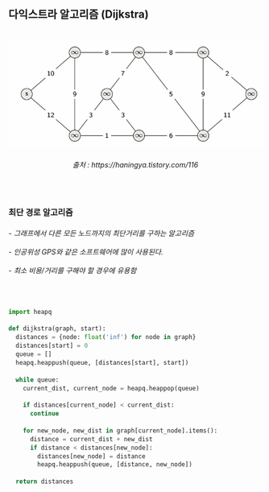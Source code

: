 <h2> 다익스트라 알고리즘 (Dijkstra)</h2>

<br>
<div align="center"> 
<img src="https://github.com/kimTH65/cs/blob/main/dijkstra/dijkstra.gif">
<h6>출처 : https://haningya.tistory.com/116 <br></h6>  
</div>
<br>
<h3> 최단 경로 알고리즘
</h3>
<h6> - 그래프에서 다른 모든 노드까지의 최단거리를 구하는 알고리즘
<br><br> -  인공위성 GPS와 같은 소프트웨어에 많이 사용된다.
<br><br> -  최소 비용/거리를 구해야 할 경우에 유용함
</h6>  
<br>

```python
import heapq

def dijkstra(graph, start):
  distances = {node: float('inf') for node in graph} 
  distances[start] = 0  
  queue = []
  heapq.heappush(queue, [distances[start], start])  

  while queue:  
    current_dist, current_node = heapq.heappop(queue)  

    if distances[current_node] < current_dist: 
      continue
    
    for new_node, new_dist in graph[current_node].items():
      distance = current_dist + new_dist  
      if distance < distances[new_node]: 
        distances[new_node] = distance
        heapq.heappush(queue, [distance, new_node])  
    
  return distances

```
